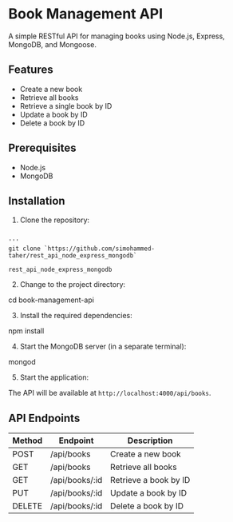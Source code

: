 # Book Management API

A simple RESTful API for managing books using Node.js, Express, MongoDB, and Mongoose.

## Features

- Create a new book
- Retrieve all books
- Retrieve a single book by ID
- Update a book by ID
- Delete a book by ID

## Prerequisites

- Node.js
- MongoDB

## Installation

1. Clone the repository:
```

'''
git clone `https://github.com/simohammed-taher/rest_api_node_express_mongodb`

rest_api_node_express_mongodb

```

2. Change to the project directory:

cd book-management-api


3. Install the required dependencies:

npm install


4. Start the MongoDB server (in a separate terminal):

mongod


5. Start the application:


The API will be available at `http://localhost:4000/api/books`.

## API Endpoints

| Method | Endpoint         | Description           |
|--------|------------------|-----------------------|
| POST   | /api/books       | Create a new book     |
| GET    | /api/books       | Retrieve all books    |
| GET    | /api/books/:id   | Retrieve a book by ID |
| PUT    | /api/books/:id   | Update a book by ID   |
| DELETE | /api/books/:id   | Delete a book by ID   |

